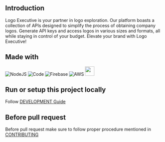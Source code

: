 ## Introduction

Logo Executive is your partner in logo exploration. Our platform boasts a
collection of APIs designed to simplify the process of obtaining company logos.
Generate API keys and access logos in various sizes and formats, all while
staying in control of your budget. Elevate your brand with Logo Executive!

## Made with

![NodeJS](https://img.shields.io/badge/node.js-6DA55F?style=for-the-badge&logo=node.js&logoColor=white)
![Code](https://img.shields.io/badge/Visual_Studio_Code-0078D4?style=for-the-badge&logo=visual%20studio%20code&logoColor=white)
![Firebase](https://img.shields.io/badge/firebase-%23039BE5.svg?style=for-the-badge&logo=firebase)
![AWS](https://img.shields.io/badge/AWS-%23FF9900.svg?style=for-the-badge&logo=amazon-aws&logoColor=white)
<img src="https://devicons.railway.app/i/railway-light.svg" width="30" height="30">

## Run or setup this project locally
Follow [DEVELOPMENT Guide](DEVELOPMENT.md)

## Before pull request
Before pull request make sure to follow proper procedure mentioned in [CONTRIBUTING](CONTRIBUTING.md)
